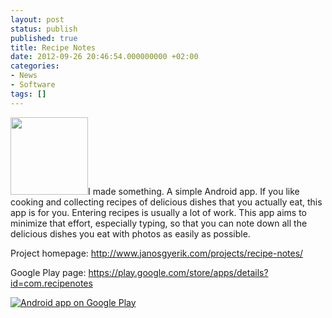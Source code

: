 ```yaml
---
layout: post
status: publish
published: true
title: Recipe Notes
date: 2012-09-26 20:46:54.000000000 +02:00
categories:
- News
- Software
tags: []
---
```

<img class="alignright" title="RecipeNotes" src="https://lh5.ggpht.com/2uWBuuaZn5UJnCwTDhk2CZVZQVtev_gH55heQAqLw7yh-96lAO-YqZq_UX9qh3f_oQhC=w124" alt="" width="124" height="124" />I made something. A simple Android app. If you like cooking and collecting recipes of delicious dishes that you actually eat, this app is for you. Entering recipes is usually a lot of work. This app aims to minimize that effort, especially typing, so that you can note down all the delicious dishes you eat with photos as easily as possible.

Project homepage: <a href="http://www.janosgyerik.com/projects/recipe-notes/">http://www.janosgyerik.com/projects/recipe-notes/</a>

Google Play page: <a href="https://play.google.com/store/apps/details?id=com.recipenotes">https://play.google.com/store/apps/details?id=com.recipenotes</a>

<a href="http://play.google.com/store/apps/details?id=com.recipenotes"> <img src="http://www.android.com/images/brand/android_app_on_play_logo_large.png" alt="Android app on Google Play" />
</a>
